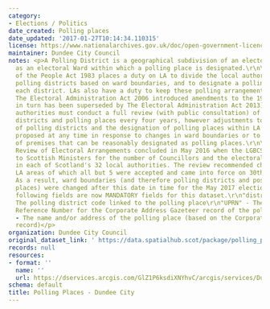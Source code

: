 ```yaml
---
category:
- Elections / Politics
date_created: Polling places
date_updated: '2017-01-27T10:14:34.110315'
license: https://www.nationalarchives.gov.uk/doc/open-government-licence/version/3/
maintainer: Dundee City Council
notes: <p>A Polling District is a geographical subdivision of an electoral area such
  as an electoral Ward within which a polling place is designated.\r\n\r\nThe Representation
  of the People Act 1983 places a duty on LA to divide the local authority area into
  polling districts based on ward boundaries, and to designate a polling place for
  each district. LAs also have a duty to keep these polling arrangements under review.
  The Electoral Administration Act 2006 introduced amendments to the 1983 Act (which
  in turn has been superseded by The Electoral Administration Act 2013). Now local
  authorities must conduct a full review (with public consultation) of its polling
  districts and polling places every four years, however adjustments to the boundaries
  of polling districts and the designation of polling places within LA wards can be
  proposed at any time in response to changes in ward boundaries or to the availability
  of premises that can be reasonably designated as polling places.\r\n\r\nThe Fifth
  Review of Electoral Arrangements concluded in May 2016 when the LGBCS made recommendations
  to Scottish Ministers for the number of Councillors and the electoral ward boundaries
  in each of Scotland's 32 local authorities. The review recommended changes in 30
  LA areas of which all but 5 were accepted and came into force on 30th Sept 2016.
  As a result, ward boundaries (and therefore polling districts and possibly polling
  places) were changed after this date in time for the May 2017 elections.\r\n\r\nThe
  following fields are now MANDATORY fields for this dataset.\r\n"district_code" -
  The polling district code linked to the polling place\r\n"UPRN" - The Unique Property
  Reference Number for the Corporate Address Gazeteer record of the polling place\r\n"polling_place"
  - The name and/or address of the polling place (based on the Corporate Address Gazeteer
  record)</p>
organization: Dundee City Council
original_dataset_link: ' https://data.spatialhub.scot/package/polling_places-dc'
records: null
resources:
- format: ''
  name: ''
  url: https://dservices.arcgis.com/GlZ1P6ksdiXNYhvC/arcgis/services/Dundee_Polling_Districts_and_Polling_Stations/WFSServer?service=wfs&request=getcapabilities
schema: default
title: Polling Places - Dundee City
---
```

